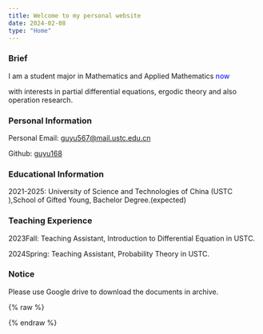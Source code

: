 ```yaml
---
title: Welcome to my personal website
date: 2024-02-08
type: "Home"
---
```


### Brief

I am a student major in Mathematics and Applied Mathematics <span style="color:blue" title="Year 2023">now</span>

with interests in partial differential equations, ergodic theory and also operation research.

### Personal Information

Personal Email: <a href="mailto:guyu567@mail.ustc.edu.cn">guyu567@mail.ustc.edu.cn</a>  <i class="fa fa-envelope"></i>

Github: [guyu168](https://github.com/guyu168) <i class="fa-brands fa-github"></i>

### Educational Information

2021-2025: University of Science and Technologies of China (USTC <a href="https://www.ustc.edu.cn"> <i class="fa fa-book"></i></a>),School of Gifted Young, Bachelor Degree.(expected)

### Teaching Experience

2023Fall:	Teaching Assistant, Introduction to Differential Equation in USTC.

2024Spring: Teaching Assistant, Probability Theory in USTC.

### Notice

Please use Google drive to download the documents in archive.

{% raw %}
<script>
  window.onload=function(){document.getElementsByClassName("toggle sidebar-toggle")[0].click();}
</script>
{% endraw %}
